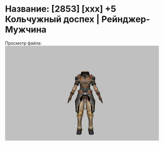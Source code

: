 # Название: [2853] [xxx] +5 Кольчужный доспех | Рейнджер-Мужчина

Просмотр файла:
![p020002.png](p020002.png)